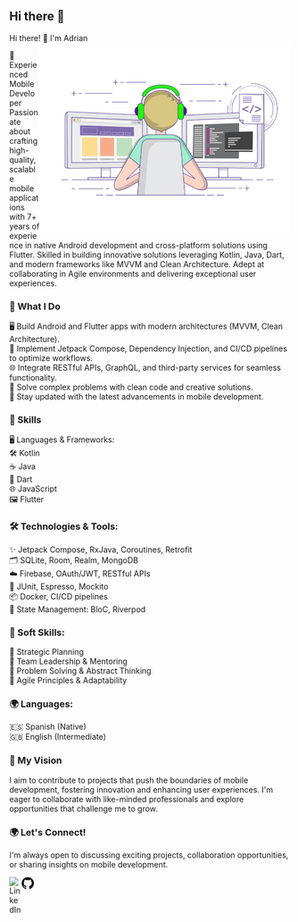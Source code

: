 ## Hi there 👋

Hi there! 👋 I'm Adrian
<img align="right" alt="GIF" src="https://github.com/a7asoft/a7asoft/blob/d564791b1a6b924236e2c2011c8542020e815797/assets/coding-freak.gif" width="450" height="340" />

🚀 Experienced Mobile Developer
Passionate about crafting high-quality, scalable mobile applications with 7+ years of experience in native Android development and cross-platform solutions using Flutter. Skilled in building innovative solutions leveraging Kotlin, Java, Dart, and modern frameworks like MVVM and Clean Architecture. Adept at collaborating in Agile environments and delivering exceptional user experiences.

### 🎯 What I Do  
🖥️ Build Android and Flutter apps with modern architectures (MVVM, Clean Architecture).  
🚀 Implement Jetpack Compose, Dependency Injection, and CI/CD pipelines to optimize workflows.  
🌐 Integrate RESTful APIs, GraphQL, and third-party services for seamless functionality.  
🔧 Solve complex problems with clean code and creative solutions.  
🌱 Stay updated with the latest advancements in mobile development.  


### 🔧 Skills  
🖥️ Languages & Frameworks:  
🛠️ Kotlin  
☕ Java  
🎯 Dart  
🌐 JavaScript  
🖼️ Flutter  


### 🛠️ Technologies & Tools:  
✨ Jetpack Compose, RxJava, Coroutines, Retrofit  
🗂️ SQLite, Room, Realm, MongoDB  
☁️ Firebase, OAuth/JWT, RESTful APIs  
🧪 JUnit, Espresso, Mockito  
📦 Docker, CI/CD pipelines  
🔧 State Management: BloC, Riverpod  

### 🧠 Soft Skills:  
🎯 Strategic Planning  
👥 Team Leadership & Mentoring  
🧩 Problem Solving & Abstract Thinking  
🔄 Agile Principles & Adaptability  

### 🌍 Languages:  
🇪🇸 Spanish (Native)  
🇬🇧 English (Intermediate)  

### 🎯 My Vision  
I aim to contribute to projects that push the boundaries of mobile development, fostering innovation and enhancing user experiences. I'm eager to collaborate with like-minded professionals and explore opportunities that challenge me to grow.  

### 🌍 Let's Connect!  
I'm always open to discussing exciting projects, collaboration opportunities, or sharing insights on mobile development.  

<img align="left" alt="LinkedIn" width="22px" src="https://cdn.jsdelivr.net/npm/simple-icons@v3/icons/linkedin.svg" />
<img align="left" alt="GitHub" width="22px" src="https://raw.githubusercontent.com/github/explore/78df643247d429f6cc873026c0622819ad797942/topics/github/github.png" />

<br /> <br />

